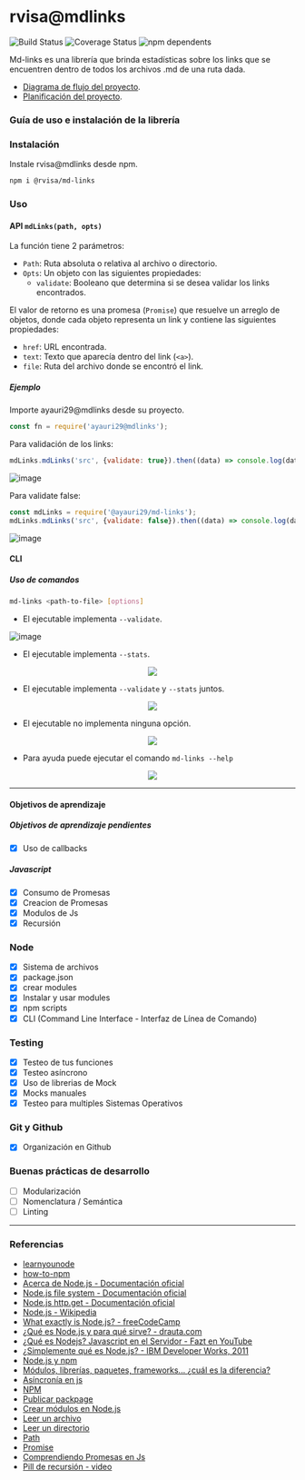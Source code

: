 # rvisa@mdlinks
![Build Status](https://img.shields.io/badge/nodeJs-100%25-green) ![Coverage Status](https://img.shields.io/badge/coverage-100%25-magenta) ![npm dependents](https://img.shields.io/badge/dependencias-5-pink)

Md-links es una librería que brinda estadísticas sobre los links que se encuentren dentro de todos los archivos .md de una ruta dada.
- [Diagrama de flujo del proyecto](https://github.com/ayauri29/LIM010-fe-md-links/blob/master/img/Diagrama%20de%20flujo.png).
- [Planificación del proyecto](https://github.com/ayauri29/LIM010-fe-md-links/projects/1).

### Guía de uso e instalación de la librería

### Instalación

Instale rvisa@mdlinks desde npm.

```bash
npm i @rvisa/md-links
```

### Uso

#### API `mdLinks(path, opts)`

La función tiene 2 parámetros:
- `Path`: Ruta absoluta o relativa al archivo o directorio.
- `Opts`: Un objeto con las siguientes propiedades:
  * `validate`: Booleano que determina si se desea validar los links
    encontrados.

El valor de retorno es una promesa (`Promise`) que resuelve un arreglo de objetos, donde cada objeto representa un link y contiene las siguientes propiedades:

- `href`: URL encontrada.
- `text`: Texto que aparecía dentro del link (`<a>`).
- `file`: Ruta del archivo donde se encontró el link.

##### Ejemplo

Importe ayauri29@mdlinks desde su proyecto.
```js
const fn = require('ayauri29@mdlinks');
```

Para validación de los links:
```js
mdLinks.mdLinks('src', {validate: true}).then((data) => console.log(data));
```
![image](https://user-images.githubusercontent.com/33959688/65807158-bf073800-e152-11e9-8877-9b888e662a48.png)

Para validate false:
```js
const mdLinks = require('@ayauri29/md-links');
mdLinks.mdLinks('src', {validate: false}).then((data) => console.log(data));
```
![image](https://user-images.githubusercontent.com/33959688/65807683-53729a00-e155-11e9-8336-2232c0476e2a.png)

#### CLI

##### Uso de comandos

```bash
md-links <path-to-file> [options]
```

- El ejecutable implementa `--validate`.

![image](https://user-images.githubusercontent.com/33959688/65807654-1c03ed80-e155-11e9-8bf9-851bb8db4410.png)

- El ejecutable implementa `--stats`.

<p align="center">
  <img src="https://user-images.githubusercontent.com/33959688/65807708-6f763b80-e155-11e9-909a-2c249207ac08.png"/>
</p>

- El ejecutable implementa `--validate` y `--stats` juntos.

<p align="center">
  <img src="https://user-images.githubusercontent.com/33959688/65807773-cb40c480-e155-11e9-9eb7-587821c3b1ff.png"/>
</p>

- El ejecutable no implementa ninguna opción.

<p align="center">
  <img src="https://user-images.githubusercontent.com/33959688/65807806-fdeabd00-e155-11e9-9922-b1de96ff8261.png"/>
</p>

- Para ayuda puede ejecutar el comando `md-links --help`
<p align="center">
  <img src="https://user-images.githubusercontent.com/33959688/65807847-35f20000-e156-11e9-9be8-a77e6e713724.png"/>
</p>

***
#### Objetivos de aprendizaje

##### Objetivos de aprendizaje pendientes
- [x] Uso de callbacks

##### Javascript
- [x] Consumo de Promesas
- [x] Creacion de Promesas
- [x] Modulos de Js
- [x] Recursión

### Node
- [x] Sistema de archivos
- [x] package.json
- [x] crear modules
- [x] Instalar y usar modules
- [x] npm scripts
- [x] CLI (Command Line Interface - Interfaz de Línea de Comando)

### Testing
- [x] Testeo de tus funciones
- [x] Testeo asíncrono
- [x] Uso de librerias de Mock
- [x] Mocks manuales
- [x] Testeo para multiples Sistemas Operativos

### Git y Github
- [x] Organización en Github

### Buenas prácticas de desarrollo
- [ ] Modularización
- [ ] Nomenclatura / Semántica
- [ ] Linting

***

### Referencias

- [learnyounode](https://github.com/workshopper/learnyounode)
- [how-to-npm](https://github.com/workshopper/how-to-npm)
- [Acerca de Node.js - Documentación oficial](https://nodejs.org/es/about/)
- [Node.js file system - Documentación oficial](https://nodejs.org/api/fs.html)
- [Node.js http.get - Documentación oficial](https://nodejs.org/api/http.html#http_http_get_options_callback)
- [Node.js - Wikipedia](https://es.wikipedia.org/wiki/Node.js)
- [What exactly is Node.js? - freeCodeCamp](https://medium.freecodecamp.org/what-exactly-is-node-js-ae36e97449f5)
- [¿Qué es Node.js y para qué sirve? - drauta.com](https://www.drauta.com/que-es-nodejs-y-para-que-sirve)
- [¿Qué es Nodejs? Javascript en el Servidor - Fazt en YouTube](https://www.youtube.com/watch?v=WgSc1nv_4Gw)
- [¿Simplemente qué es Node.js? - IBM Developer Works, 2011](https://www.ibm.com/developerworks/ssa/opensource/library/os-nodejs/index.html)
- [Node.js y npm](https://www.genbeta.com/desarrollo/node-js-y-npm)
- [Módulos, librerías, paquetes, frameworks... ¿cuál es la diferencia?](http://community.laboratoria.la/t/modulos-librerias-paquetes-frameworks-cual-es-la-diferencia/175)
- [Asíncronía en js](https://carlosazaustre.com/manejando-la-asincronia-en-javascript/)
- [NPM](https://docs.npmjs.com/getting-started/what-is-npm)
- [Publicar packpage](https://docs.npmjs.com/getting-started/publishing-npm-packages)
- [Crear módulos en Node.js](https://docs.npmjs.com/getting-started/publishing-npm-packages)
- [Leer un archivo](https://nodejs.org/api/fs.html#fs_fs_readfile_path_options_callback)
- [Leer un directorio](https://nodejs.org/api/fs.html#fs_fs_readdir_path_options_callback)
- [Path](https://nodejs.org/api/path.html)
- [Promise](https://javascript.info/promise-basics)
- [Comprendiendo Promesas en Js](https://hackernoon.com/understanding-promises-in-javascript-13d99df067c1)
- [Pill de recursión - video](https://www.youtube.com/watch?v=lPPgY3HLlhQ&t=916s)